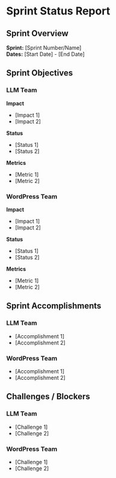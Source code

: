 # Sprint Status Report

## Sprint Overview

**Sprint:** [Sprint Number/Name]  
**Dates:** [Start Date] - [End Date]

## Sprint Objectives

### LLM Team

**Impact**
- [Impact 1]
- [Impact 2]

**Status**
- [Status 1]
- [Status 2]

**Metrics**
- [Metric 1]
- [Metric 2]

### WordPress Team

**Impact**
- [Impact 1]
- [Impact 2]

**Status**
- [Status 1]
- [Status 2]

**Metrics**
- [Metric 1]
- [Metric 2]

## Sprint Accomplishments

### LLM Team
- [Accomplishment 1]
- [Accomplishment 2]

### WordPress Team
- [Accomplishment 1]
- [Accomplishment 2]

## Challenges / Blockers

### LLM Team
- [Challenge 1]
- [Challenge 2]

### WordPress Team
- [Challenge 1]
- [Challenge 2]
